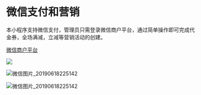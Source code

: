 # 微信支付和营销

本小程序支持微信支付，管理员只需登录微信商户平台，通过简单操作即可完成代金券，全场满减，立减等营销活动的创建。

[微信商户平台](https://pay.weixin.qq.com/index.php/)

![](https://7166-qfarm-mp-test-8ef757-1258810866.tcb.qcloud.la/temp/%E5%BE%AE%E4%BF%A1%E5%9B%BE%E7%89%87_20190618225123.jpg?sign=9b18952af0d7bde8686c3568e8e91c35&t=1560871870)

![微信图片_20190618225142](https://7166-qfarm-mp-test-8ef757-1258810866.tcb.qcloud.la/temp/%E5%BE%AE%E4%BF%A1%E5%9B%BE%E7%89%87_20190618225142.jpg?sign=7ec733c8b610d05b8658956b42968963&t=1560871889)

![微信图片_20190618225142](https://7166-qfarm-mp-test-8ef757-1258810866.tcb.qcloud.la/temp/%E5%BE%AE%E4%BF%A1%E5%9B%BE%E7%89%87_20190618225142.png?sign=bf7d000ecaaa17663917913bcbf4947b&t=1560871921)